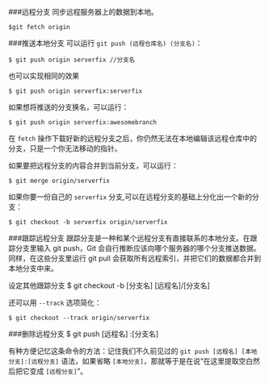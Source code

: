 ###远程分支
同步远程服务器上的数据到本地。

	$git fetch origin
###推送本地分支
可以运行 `git push (远程仓库名) (分支名)`：

	$ git push origin serverfix //分支名
也可以实现相同的效果

	$ git push origin serverfix:serverfix

如果想将推送的分支换名，可以运行：

	$ git push origin serverfix:awesomebranch
在 `fetch` 操作下载好新的远程分支之后，你仍然无法在本地编辑该远程仓库中的分支，只是一个你无法移动的指针。

如果要把远程分支的内容合并到当前分支，可以运行：

	$ git merge origin/serverfix
如果你要一份自己的 `serverfix` 分支,可以在远程分支的基础上分化出一个新的分支：

	$ git checkout -b serverfix origin/serverfix
###跟踪远程分支
跟踪分支是一种和某个远程分支有直接联系的本地分支。在跟踪分支里输入 git push，Git 会自行推断应该向哪个服务器的哪个分支推送数据。同样，在这些分支里运行 git pull 会获取所有远程索引，并把它们的数据都合并到本地分支中来。

设定其他跟踪分支
	$ git checkout -b [分支名] [远程名]/[分支名]

还可以用 `--track` 选项简化：

	$ git checkout --track origin/serverfix
###删除远程分支
	$ git push [远程名] :[分支名]

有种方便记忆这条命令的方法：记住我们不久前见过的 `git push [远程名] [本地分支]:[远程分支]` 语法，如果省略 `[本地分支]`，那就等于是在说“在这里提取空白然后把它变成 `[远程分支]`”。
